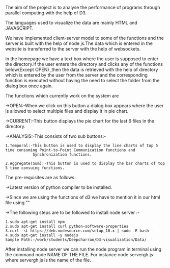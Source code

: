 

The aim of the project is to analyse the performance of programs through parallel computing with the help of D3.

The languages used to visualize the data are mainly HTML and JAVASCRIPT.

We have implemented client-server model to some of the functions and the server is built with the help of node js.The data which is entered in the website is transferred to the server with the help of websockets. 

In the homepage we have a text box where the user is supposed to enter the directory.If the user enters the directory and clicks any of the functions below(Except OPEN) ,then the data is retrieved with the help of directory which is entered by the user from the server and the corresponding function is executed without having the need to select the folder from the dialog box once again.

The functions which currently work on the system are 

->OPEN:-When we click on this button a dialog box appears where the user is allowed to select multiple files and display it in pie chart.

->CURRENT:-This button displays the pie chart for the last 6 files in the directory. 

->ANALYSIS:-This consists of two sub buttons:-

    1.Temporal:-This button is used to display the line charts of top 5 time consuming Point-to-Point Communication functions and                     
                Synchronization functions.
               
    2.Aggregate(Sum):-This button is used to display the bar charts of top 5 time consuing functions.           

The pre-requisites are as follows:

->Latest version of python compiler to be installed.

->Since we are using the functions of d3 we have to mention it in our html file using "<script src="https://d3js.org/d3.v5.js"></script>"

->The following steps are to be followed to install node server :-

    1.sudo apt-get install npm
    2.sudo apt-get install curl python-software-properties
    3.curl -sL https://deb.nodesource.com/setup_10.x | sudo -E bash -
    4.sudo apt-get install -y nodejs
    Sample Path:-/work/students/Deepcharran/D3-visualization/Data/
    
 After installing node server we can run the node program in terminal using the command node NAME OF THE FILE. For instance        node servergh.js where servergh.js is the name of the file.
